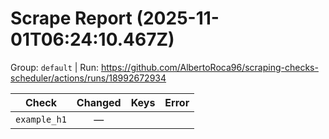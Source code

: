 # Scrape Report (2025-11-01T06:24:10.467Z)

Group: `default`  |  Run: https://github.com/AlbertoRoca96/scraping-checks-scheduler/actions/runs/18992672934

| Check | Changed | Keys | Error |
|---|:---:|:--|:--|
| `example_h1` | — |  |  |
